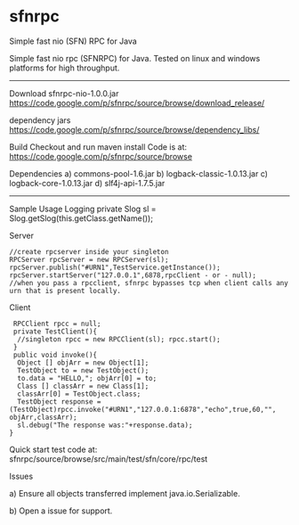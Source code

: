 # sfnrpc
Simple fast nio (SFN) RPC for Java

Simple fast nio rpc (SFNRPC) for Java. Tested on linux and windows platforms for high throughput.

<hr size="1"/>

Download
sfnrpc-nio-1.0.0.jar
https://code.google.com/p/sfnrpc/source/browse/download_release/

dependency jars
https://code.google.com/p/sfnrpc/source/browse/dependency_libs/

Build
Checkout and run maven install Code is at: https://code.google.com/p/sfnrpc/source/browse

Dependencies
a) commons-pool-1.6.jar b) logback-classic-1.0.13.jar c) logback-core-1.0.13.jar d) slf4j-api-1.7.5.jar

<hr size="1"/>

Sample Usage
Logging
private Slog sl = Slog.getSlog(this.getClass.getName());

Server
```
//create rpcserver inside your singleton 
RPCServer rpcServer = new RPCServer(sl); 
rpcServer.publish("#URN1",TestService.getInstance()); 
rpcServer.startServer("127.0.0.1",6878,rpcClient - or - null); 
//when you pass a rpcclient, sfnrpc bypasses tcp when client calls any urn that is present locally.
```

Client
``` 
 RPCClient rpcc = null; 
 private TestClient(){
  //singleton rpcc = new RPCClient(sl); rpcc.start(); 
 } 
 public void invoke(){ 
  Object [] objArr = new Object[1]; 
  TestObject to = new TestObject(); 
  to.data = "HELLO,"; objArr[0] = to; 
  Class [] classArr = new Class[1]; 
  classArr[0] = TestObject.class; 
  TestObject response = (TestObject)rpcc.invoke("#URN1","127.0.0.1:6878","echo",true,60,"", objArr,classArr); 
  sl.debug("The response was:"+response.data); 
}

```

Quick start test code at:
sfnrpc/source/browse/src/main/test/sfn/core/rpc/test

Issues

a) Ensure all objects transferred implement java.io.Serializable. 

b) Open a issue for support.
